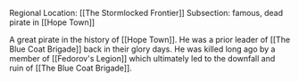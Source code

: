 Regional Location: [[The Stormlocked Frontier]]
Subsection: famous, dead pirate in [[Hope Town]]

A great pirate in the history of [[Hope Town]]. He was a prior leader of [[The Blue Coat Brigade]] back in their glory days. He was killed long ago by a member of [[Fedorov's Legion]] which ultimately led to the downfall and ruin of [[The Blue Coat Brigade]]. 